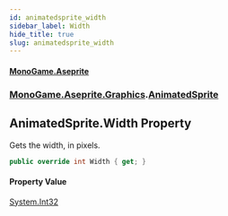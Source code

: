 ```yaml
---
id: animatedsprite_width
sidebar_label: Width
hide_title: true
slug: animatedsprite_width
---
```

#### [MonoGame.Aseprite](index 'index')
### [MonoGame.Aseprite.Graphics](monogame_aseprite_graphics 'MonoGame.Aseprite.Graphics').[AnimatedSprite](animatedsprite 'MonoGame.Aseprite.Graphics.AnimatedSprite')
## AnimatedSprite.Width Property
Gets the width, in pixels.  
```csharp
public override int Width { get; }
```
#### Property Value
[System.Int32](https://docs.microsoft.com/en-us/dotnet/api/System.Int32 'System.Int32')  
